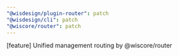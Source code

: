 ```yaml
---
"@wisdesign/plugin-router": patch
"@wisdesign/cli": patch
"@wiscore/router": patch
---
```


[feature] Unified management routing by @wiscore/router
